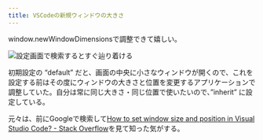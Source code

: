 ```yaml
---
title: VSCodeの新規ウィンドウの大きさ
---
```

window.newWindowDimensionsで調整できて嬉しい。

![](https://lh4.googleusercontent.com/qTSOY9d6dHb7lEd_HKpen3rlEVKfa0Ufm7qWcewcqqDupDMLcke9Ro8VmJxVBHYcaA3cJWMBYI1bkDqezh64aq55MAMhH_0uMaNzj8FRqb_Jon0idikGf01ctXSJp65yG9Ktw1h1bs8AmxCUqANf8UMzfHzmn0ttbd7_kC2ZZJIHfyplBVHBmVuKSw "設定画面で検索するとすぐ辿り着ける")

初期設定の “default” だと、画面の中央に小さなウィンドウが開くので、これを設定する前はその度にウィンドウの大きさと位置を変更するアプリケーションで調整していた。自分は常に同じ大きさ・同じ位置で使いたいので、”inherit” に設定している。

元々は、前にGoogleで検索して[How to set window size and position in Visual Studio Code? - Stack Overflow](https://stackoverflow.com/questions/44412233/how-to-set-window-size-and-position-in-visual-studio-code)を見て知った気がする。

